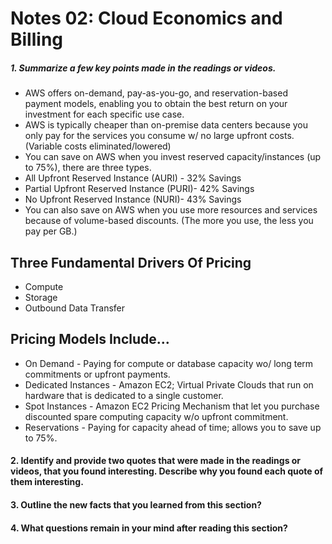 # Notes 02: Cloud Economics and Billing
##### 1. Summarize a few key points made in the readings or videos.
- AWS offers on-demand, pay-as-you-go, and reservation-based payment models, enabling you to obtain the best return on your investment for each specific use case.
- AWS is typically cheaper than on-premise data centers because you only pay for the services you consume w/ no large upfront costs. (Variable costs eliminated/lowered)
- You can save on AWS when you invest reserved capacity/instances (up to 75%), there are three types.
- All Upfront Reserved Instance (AURI) - 32% Savings
- Partial Upfront Reserved Instance (PURI)- 42% Savings
- No Upfront Reserved Instance (NURI)- 43% Savings
- You can also save on AWS when you use more resources and services because of volume-based discounts. (The more you use, the less you pay per GB.)
## Three Fundamental Drivers Of Pricing
- Compute
- Storage
- Outbound Data Transfer
## Pricing Models Include...
- On Demand - Paying for compute or database capacity wo/ long term commitments or upfront payments.
- Dedicated Instances - Amazon EC2; Virtual Private Clouds that run on hardware that is dedicated to a single customer.
- Spot Instances - Amazon EC2 Pricing Mechanism that let you purchase discounted spare computing capacity w/o upfront commitment. 
- Reservations - Paying for capacity ahead of time; allows you to save up to 75%.
#### 2. Identify and provide two quotes that were made in the readings or videos, that you found interesting. Describe why you found each quote of them interesting.

#### 3. Outline the new facts that you learned from this section?

#### 4. What questions remain in your mind after reading this section?
